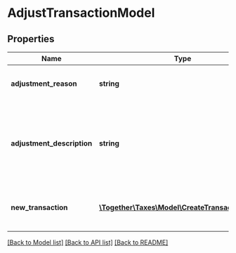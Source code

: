 # AdjustTransactionModel

## Properties
Name | Type | Description | Notes
------------ | ------------- | ------------- | -------------
**adjustment_reason** | **string** | A reason code indicating why this adjustment was made | 
**adjustment_description** | **string** | If the AdjustmentReason is \&quot;Other\&quot;, specify the reason here.                This is required when the AdjustmentReason is 8 (Other). | [optional] 
**new_transaction** | [**\Together\Taxes\Model\CreateTransactionModel**](CreateTransactionModel.md) | Replace the current transaction with tax data calculated for this new transaction | 

[[Back to Model list]](../README.md#documentation-for-models) [[Back to API list]](../README.md#documentation-for-api-endpoints) [[Back to README]](../README.md)


